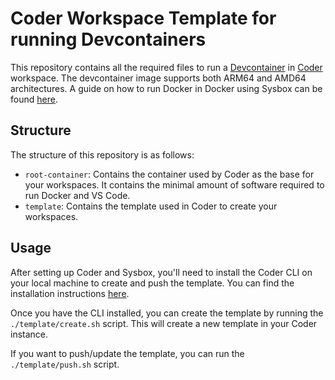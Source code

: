 # Coder Workspace Template for running Devcontainers

This repository contains all the required files to run a [Devcontainer](https://code.visualstudio.com/docs/remote/containers) in [Coder](https://github.com/coder/coder) workspace. The devcontainer image supports both ARM64 and AMD64 architectures. A guide on how to run Docker in Docker using Sysbox can be found [here](https://coder.com/docs/v2/latest/templates/docker-in-workspaces#use-sysbox-in-docker-based-templates).

## Structure

The structure of this repository is as follows:

- `root-container`: Contains the container used by Coder as the base for your workspaces. It contains the minimal amount of software required to run Docker and VS Code.
- `template`: Contains the template used in Coder to create your workspaces.

## Usage

After setting up Coder and Sysbox, you'll need to install the Coder CLI on your local machine to create and push the template. You can find the installation instructions [here](https://coder.com/docs/v2/latest/templates#get-the-cli).

Once you have the CLI installed, you can create the template by running the ``./template/create.sh`` script. This will create a new template in your Coder instance.

If you want to push/update the template, you can run the ``./template/push.sh`` script.